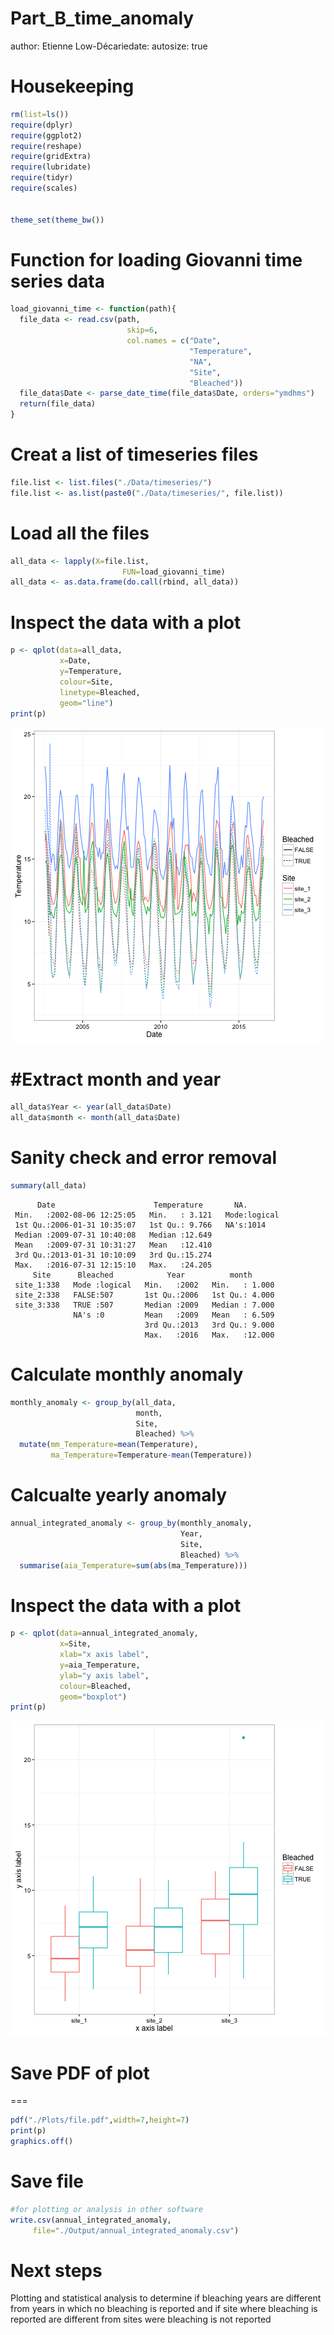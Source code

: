Part_B_time_anomaly
========================================================
author: Etienne Low-Décariedate: 
autosize: true

Housekeeping
===

```r
rm(list=ls())
require(dplyr)
require(ggplot2)
require(reshape)
require(gridExtra)
require(lubridate)
require(tidyr)
require(scales)


theme_set(theme_bw())
```

Function for loading Giovanni time series data
===


```r
load_giovanni_time <- function(path){
  file_data <- read.csv(path, 
                          skip=6,
                          col.names = c("Date",
                                        "Temperature",
                                        "NA",
                                        "Site",
                                        "Bleached"))
  file_data$Date <- parse_date_time(file_data$Date, orders="ymdhms")
  return(file_data)
}
```


Creat a list of timeseries files
===

```r
file.list <- list.files("./Data/timeseries/")
file.list <- as.list(paste0("./Data/timeseries/", file.list))
```

Load all the files
===

```r
all_data <- lapply(X=file.list,
                         FUN=load_giovanni_time)
all_data <- as.data.frame(do.call(rbind, all_data))
```


Inspect the data with a plot
===

```r
p <- qplot(data=all_data,
           x=Date,
           y=Temperature,
           colour=Site,
           linetype=Bleached,
           geom="line")
print(p)
```

![plot of chunk unnamed-chunk-5](Part_B_time_anomaly-figure/unnamed-chunk-5-1.png)

#Extract month and year
===

```r
all_data$Year <- year(all_data$Date)
all_data$month <- month(all_data$Date)
```


Sanity check and error removal
===

```r
summary(all_data)
```

```
      Date                      Temperature       NA.         
 Min.   :2002-08-06 12:25:05   Min.   : 3.121   Mode:logical  
 1st Qu.:2006-01-31 10:35:07   1st Qu.: 9.766   NA's:1014     
 Median :2009-07-31 10:40:08   Median :12.649                 
 Mean   :2009-07-31 10:31:27   Mean   :12.410                 
 3rd Qu.:2013-01-31 10:10:09   3rd Qu.:15.274                 
 Max.   :2016-07-31 12:15:10   Max.   :24.205                 
     Site      Bleached            Year          month       
 site_1:338   Mode :logical   Min.   :2002   Min.   : 1.000  
 site_2:338   FALSE:507       1st Qu.:2006   1st Qu.: 4.000  
 site_3:338   TRUE :507       Median :2009   Median : 7.000  
              NA's :0         Mean   :2009   Mean   : 6.509  
                              3rd Qu.:2013   3rd Qu.: 9.000  
                              Max.   :2016   Max.   :12.000  
```


Calculate monthly anomaly
===

```r
monthly_anomaly <- group_by(all_data,
                            month,
                            Site,
                            Bleached) %>%
  mutate(mm_Temperature=mean(Temperature),
         ma_Temperature=Temperature-mean(Temperature))
```

Calcualte yearly anomaly
===

```r
annual_integrated_anomaly <- group_by(monthly_anomaly,
                                      Year,
                                      Site,
                                      Bleached) %>%
  summarise(aia_Temperature=sum(abs(ma_Temperature)))
```

Inspect the data with a plot
===

```r
p <- qplot(data=annual_integrated_anomaly,
           x=Site,
           xlab="x axis label",
           y=aia_Temperature,
           ylab="y axis label",
           colour=Bleached,
           geom="boxplot")
print(p)
```

![plot of chunk unnamed-chunk-10](Part_B_time_anomaly-figure/unnamed-chunk-10-1.png)

# Save PDF of plot
===

```r
pdf("./Plots/file.pdf",width=7,height=7)
print(p)
graphics.off()
```

Save file
===

```r
#for plotting or analysis in other software
write.csv(annual_integrated_anomaly,
     file="./Output/annual_integrated_anomaly.csv")
```

Next steps
===
Plotting and statistical analysis to determine if bleaching years are different from years in which no bleaching is reported and if site where bleaching is reported are different from sites were bleaching is not reported
